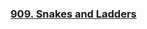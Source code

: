 ### [909. Snakes and Ladders](https://github.com/lulukdog/leetcode-Python/blob/master/BFS/Snakes%20and%20Ladders.py)

